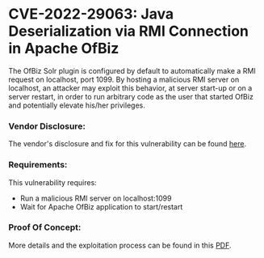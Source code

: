 # CVE-2022-29063: Java Deserialization via RMI Connection in Apache OfBiz

The OfBiz Solr plugin is configured by default to automatically make a RMI request on localhost, port 1099.
By hosting a malicious RMI server on localhost, an attacker may exploit this behavior, at server start-up or on a server restart, in order to run arbitrary code as the user that started OfBiz and potentially elevate his/her privileges.

### Vendor Disclosure:

The vendor's disclosure and fix for this vulnerability can be found [here](https://issues.apache.org/jira/browse/OFBIZ-12646).

### Requirements:

This vulnerability requires:
<br/>
- Run a malicious RMI server on localhost:1099
- Wait for Apache OfBiz application to start/restart

### Proof Of Concept:

More details and the exploitation process can be found in this [PDF](https://github.com/mbadanoiu/CVE-2022-29063/blob/main/Apache%20OfBiz%20-%20CVE-2022-29063.pdf).
